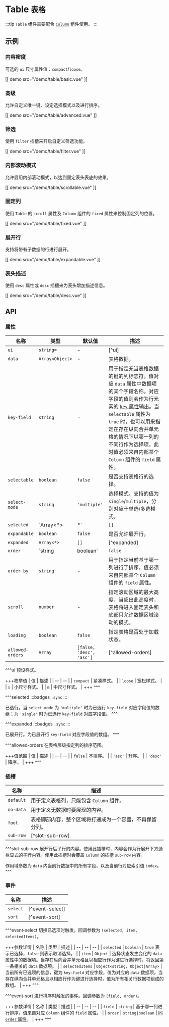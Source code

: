 # Table <small>表格</small>

:::tip
`Table` 组件需要配合 [`Column`](./column) 组件使用。
:::

## 示例

### 内容密度

可选的 `ui` 尺寸属性值：`compact`/`loose`。

[[ demo src="/demo/table/basic.vue" ]]

### 高级

允许自定义唯一键、设定选择模式以及进行排序。

[[ demo src="/demo/table/advanced.vue" ]]

### 筛选

使用 `filter` 插槽来开启自定义筛选功能。

[[ demo src="/demo/table/filter.vue" ]]

### 内部滚动模式

允许启用内部滚动模式，以达到固定表头表底的效果。

[[ demo src="/demo/table/scrollable.vue" ]]

### 固定列

使用 `Table` 的 `scroll` 属性及 `Column` 组件的 `fixed` 属性来控制固定列的位置。

[[ demo src="/demo/table/fixed.vue" ]]

### 展开行

支持将带有子数据的行进行展开。

[[ demo src="/demo/table/expandable.vue" ]]

### 表头描述

使用 `desc` 属性或 `desc` 插槽来为表头增加描述信息。

[[ demo src="/demo/table/desc.vue" ]]

## API

### 属性

| 名称 | 类型 | 默认值 | 描述 |
| -- | -- | -- | -- |
| `ui` | `string=` | - | [^ui] |
| `data` | `Array<Object>` | - | 表格数据。 |
| `key-field` | `string` | - | 用于指定充当表格数据的键的列标志符。值对应 `data` 属性中数据项的某个字段名称。对应字段的值则会作为行元素的 [`key` 属性](https://cn.vuejs.org/v2/guide/list.html#key)输出。当 `selectable` 属性为 `true` 时，也可以用来指定在存在纵向合并单元格的情况下以哪一列的不同行作为选择项，此时值必须来自内部某个 `Column` 组件的 `field` 属性。 |
| `selectable` | `boolean` | `false` | 是否支持表格行的选择。 |
| `select-mode` | `string` | `'multiple'` | 选择模式，支持的值为 `single`/`multiple`，分别对应于单选/多选模式。 |
| `selected` | `Array<*>|*` | `[]` | [^selected] |
| `expandable` | `boolean` | `false` | 是否允许展开行。 |
| `expanded` | `Array<*>` | `[]` | [^expanded] |
| `order` | `string|boolean` | `false` | 排序顺序。为 `false` 时表示无序，为字符串值 `'asc'`/`'desc'` 时分别为升序/降序。 |
| `order-by` | `string` | - | 用于指定当前基于哪一列进行了排序，值必须来自内部某个 `Column` 组件的 `field` 属性。 |
| `scroll` | `number` | - | 指定滚动区域的最大高度，当超出此高度时，表格将进入固定表头和底部只允许数据区域滚动的模式。 |
| `loading` | `boolean` | `false` | 指定表格是否处于加载状态。 |
| `allowed-orders` | `Array` | `[false, 'desc', 'asc']` | [^allowed-orders] |

^^^ui
预设样式。

+++枚举值
| 值 | 描述 |
| -- | -- |
| `compact` | 紧凑样式。 |
| `loose` | 宽松样式。 |
| `s` | 小尺寸样式。 |
| `m` | 中尺寸样式。 |
+++
^^^

^^^selected
:::badges
`.sync`
:::

已选行。当 `select-mode` 为 `'multiple'` 时为已选行 `key-field` 对应字段值的数组；为 `'single'` 时为已选行 `key-field` 对应字段值。
^^^

^^^expanded
:::badges
`.sync`
:::

已展开行。为已展开行 `key-field` 对应字段值的数组。
^^^

^^^allowed-orders
在表格层级指定列的排序范围。

+++值范围
| 值 | 描述 |
| -- | -- |
| `false` | 不排序。 |
| `'asc'` | 升序。 |
| `'desc'` | 降序。 |
+++
^^^


### 插槽

| 名称 | 描述 |
| -- | -- |
| `default` | 用于定义表格列，只能包含 `Column` 组件。 |
| `no-data` | 用于定义无数据时要展现的内容。 |
| `foot` | 表格脚部内容，整个区域将打通成为一个容器，不再保留分列。 |
| `sub-row` | [^slot-sub-row] |

^^^slot-sub-row
展开行后子行的内容。使用此插槽时，内容会作为行展开下方通栏显式的子行内容。使用此插槽时会覆盖 `Column` 的插槽 `sub-row` 内容。

作用域参数为 `data` 内当前行数据中的所有字段，以及当前行对应索引值 `index`。
^^^

### 事件

| 名称 | 描述 |
| -- | -- |
| `select` | [^event-select] |
| `sort` | [^event-sort] |

^^^event-select
切换已选项时触发。回调参数为 `(selected, item, selectedItems)`。

+++参数详情
| 名称 | 类型 | 描述 |
| -- | -- | -- |
| `selected` | `boolean` | `true` 表示已选择，`false` 则表示取消选择。 |
| `item` | `Object` | 选择状态发生变化的 `data` 属性中的数据项。当存在纵向合并单元格且以相应行作为键进行选择时，将返回第一条相关的 `data` 数据项。 |
| `selectedItems` | `Object<string, Object|Array>` | 当前所有已选项的信息，键为 `key-field` 对应字段，值为对应的 `data` 数据项。当存在纵向合并单元格且以相应行作为键进行选择时，值为所有相关行数据项组成的数组。 |
+++
^^^

^^^event-sort
进行排序时触发的事件。回调参数为 `(field, order)`。

+++参数详情
| 名称 | 类型 | 描述 |
| -- | -- | -- |
| `field` | `string` | 基于哪一列进行排序。值来自对应 `Column` 组件的 `field` 属性。 |
| `order` | `string|boolean` | 同 [`order` 属性](#属性)。 |
+++
^^^
